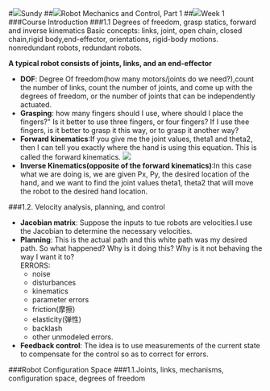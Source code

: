 #![](http://i.imgur.com/S7xBFja.png)Sundy
##![](http://i.imgur.com/S7xBFja.png)Robot Mechanics and Control, Part 1
##![](http://i.imgur.com/S7xBFja.png)Week 1
###Course Introduction
###1.1 Degrees of freedom, grasp statics, forward and inverse kinematics
Basic concepts: links, joint, open chain, closed chain,rigid body,end-effector, orientations, rigid-body motions. nonredundant robots, redundant robots.

**A typical robot consists of joints, links, and an end-effector**

- **DOF**: Degree Of freedom(how many motors/joints do we need?),count the number of links, count the number of joints, and come up with the degrees of freedom, or the number of joints that can be independently actuated.
- **Grasping**: how many fingers should I use, where should I place the fingers?" Is it better to use three fingers, or four fingers? If I use thee fingers, is it better to grasp it this way, or to grasp it another way?
- **Forward kinematics**:If you give me the joint values, theta1 and theta2, then I can tell you exactly where the hand is using this equation. This is called the forward kinematics.
![](http://i.imgur.com/ej0LXf9.jpg)
- **Inverse Kinematics(opposite of the forward kinematics)**:In this case what we are doing is, we are given Px, Py, the desired location of the hand, and we want to find the joint values theta1, theta2 that will move the robot to the desired hand location.

###1.2. Velocity analysis, planning, and control
- **Jacobian matrix**: Suppose the inputs to tue robots are velocities.I use the Jacobian to determine the necessary velocities.
- **Planning**: This is the actual path and this white path was my desired path. So what happened? Why is it doing this? Why is it not behaving the way I want it to?  
	ERRORS: 
	- noise
	- disturbances
	- kinematics
	- parameter errors
	- friction(摩擦)
	- elasticity(弹性)
	- backlash
	- other unmodeled errors.
- **Feedback control**: The idea is to use measurements of the current state to compensate for the control so as to correct for errors.

###Robot Configuration Space
###1.1.Joints, links, mechanisms, configuration space, degrees of freedom
